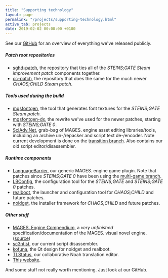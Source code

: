 ```yaml
---
title: "Supporting technology"
layout: page
permalink: "/projects/supporting-technology.html"
active_tab: projects
date: 2019-02-02 00:00:00 +0100
---
```


See our [GitHub](https://github.com/CommitteeOfZero) for an overview of everything we've released publicly.

##### Patch root repositories

* [sghd-patch](https://github.com/CommitteeOfZero/sghd-patch), the repository that ties all of the *STEINS;GATE Steam improvement patch* components together.
* [cc-patch](https://github.com/CommitteeOfZero/cc-patch), the repository that does the same for the much newer *CHAOS;CHILD Steam patch*.

##### Tools used during the build

* [mgsfontgen](https://github.com/CommitteeOfZero/mgsfontgen), the tool that generates font textures for the *STEINS;GATE Steam patch*.
* [mgsfontgen-dx](https://github.com/CommitteeOfZero/mgsfontgen-dx), the rewrite we've used for the newer patches, starting with *STEINS;GATE 0*.
* [SciAdv.Net](https://github.com/CommitteeOfZero/SciAdv.Net), grab-bag of MAGES. engine asset editing libraries/tools, including an archive un-/repacker and script text de-/encoder. Note current development is done on the [transition branch](https://github.com/CommitteeOfZero/SciAdv.Net/tree/transition). Also contains our old script editor/disassembler.

##### Runtime components

* [LanguageBarrier](https://github.com/CommitteeOfZero/LanguageBarrier), our generic MAGES. engine game plugin. Note that patches since *STEINS;GATE 0* have been using the [multi-game branch](https://github.com/CommitteeOfZero/LanguageBarrier/tree/multi-game).
* [LBConfig](https://github.com/CommitteeOfZero/LBConfig), the configuration tool for the *STEINS;GATE* and *STEINS;GATE 0* patches.
* [realboot](https://github.com/CommitteeOfZero/realboot), the launcher and configuration tool for *CHAOS;CHILD* and future patches.
* [noidget](https://github.com/CommitteeOfZero/noidget), the installer framework for *CHAOS;CHILD* and future patches.

##### Other stuff

* [MAGES. Engine Compendium](https://committeeofzero.gitbooks.io/mages-engine-compendium/content/), a *very unfinished* specification/documentation of the MAGES. visual novel engine. ([source](https://github.com/CommitteeOfZero/compendium))
* [sc3ntist](https://github.com/CommitteeOfZero/sc3ntist), our current script disassembler.
* [kofuna](https://github.com/CommitteeOfZero/kofuna), the Qt design for noidget and realboot.
* [TLStatus](https://github.com/CommitteeOfZero/TLStatus), our collaborative Noah translation editor.
* [This website](https://github.com/CommitteeOfZero/committeeofzero.github.io).

And some stuff not really worth mentioning. Just look at our GitHub.